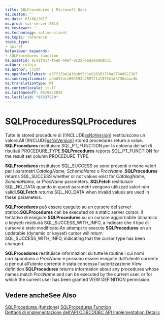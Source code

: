 ```yaml
---
title: SQLProcedures | Microsoft Docs
ms.custom: ''
ms.date: 03/06/2017
ms.prod: sql-server-2014
ms.reviewer: ''
ms.technology: native-client
ms.topic: reference
topic_type:
- apiref
helpviewer_keywords:
- SQLProcedures function
ms.assetid: ec41f017-f5e0-40ef-913a-65d206068631
author: rothja
ms.author: jroth
ms.openlocfilehash: e37f15841a36eb95c1e9263d137ba2734d622367
ms.sourcegitcommit: ad4d92dce894592a259721a1571b1d8736abacdb
ms.translationtype: MT
ms.contentlocale: it-IT
ms.lasthandoff: 08/04/2020
ms.locfileid: "87637270"
---
```

# <a name="sqlprocedures"></a><span data-ttu-id="13923-102">SQLProcedures</span><span class="sxs-lookup"><span data-stu-id="13923-102">SQLProcedures</span></span>
  <span data-ttu-id="13923-103">Tutte le stored procedure di [!INCLUDE[ssNoVersion](../../includes/ssnoversion-md.md)] restituiscono un valore.</span><span class="sxs-lookup"><span data-stu-id="13923-103">All [!INCLUDE[ssNoVersion](../../includes/ssnoversion-md.md)] stored procedures return a value.</span></span> <span data-ttu-id="13923-104">**SQLProcedures** restituisce SQL_PT_FUNCTION per la colonna del set di risultati PROCEDURE_TYPE.</span><span class="sxs-lookup"><span data-stu-id="13923-104">**SQLProcedures** reports SQL_PT_FUNCTION for the result set column PROCEDURE_TYPE.</span></span>  
  
 <span data-ttu-id="13923-105">**SQLProcedures** restituisce SQL_SUCCESS se sono presenti o meno valori per i parametri *CatalogName, SchemaName* o *ProcName* .</span><span class="sxs-lookup"><span data-stu-id="13923-105">**SQLProcedures** returns SQL_SUCCESS whether or not values exist for *CatalogName, SchemaName,* or *ProcName* parameters.</span></span> <span data-ttu-id="13923-106">**SQLFetch** restituisce SQL_NO_DATA quando in questi parametri vengono utilizzati valori non validi.</span><span class="sxs-lookup"><span data-stu-id="13923-106">**SQLFetch** returns SQL_NO_DATA when invalid values are used in these parameters.</span></span>  
  
 <span data-ttu-id="13923-107">**SQLProcedures** può essere eseguito su un cursore del server statico.</span><span class="sxs-lookup"><span data-stu-id="13923-107">**SQLProcedures** can be executed on a static server cursor.</span></span> <span data-ttu-id="13923-108">Il tentativo di eseguire **SQLProcedures** su un cursore aggiornabile (dinamico o keyset) restituirà SQL_SUCCESS_WITH_INFO, a indicare che il tipo di cursore è stato modificato.</span><span class="sxs-lookup"><span data-stu-id="13923-108">An attempt to execute **SQLProcedures** on an updatable (dynamic or keyset) cursor will return SQL_SUCCESS_WITH_INFO, indicating that the cursor type has been changed.</span></span>  
  
 <span data-ttu-id="13923-109">**SQLProcedures** restituisce informazioni su tutte le routine i cui nomi corrispondono a *ProcName* e possono essere eseguite dall'utente corrente o per cui all'utente corrente è stata concessa l'autorizzazione View definition.</span><span class="sxs-lookup"><span data-stu-id="13923-109">**SQLProcedures** returns information about any procedures whose names match *ProcName* and can be executed by the current user, or for which the current user has been granted VIEW DEFINITION permission.</span></span>  
  
## <a name="see-also"></a><span data-ttu-id="13923-110">Vedere anche</span><span class="sxs-lookup"><span data-stu-id="13923-110">See Also</span></span>  
 <span data-ttu-id="13923-111">[SQLProcedures (funzione)](https://go.microsoft.com/fwlink/?LinkId=59364) </span><span class="sxs-lookup"><span data-stu-id="13923-111">[SQLProcedures Function](https://go.microsoft.com/fwlink/?LinkId=59364) </span></span>  
 [<span data-ttu-id="13923-112">Dettagli di implementazione dell'API ODBC</span><span class="sxs-lookup"><span data-stu-id="13923-112">ODBC API Implementation Details</span></span>](odbc-api-implementation-details.md)  
  
  
